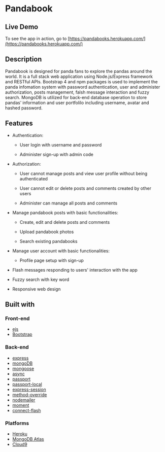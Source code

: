 # Pandabook

## Live Demo

To see the app in action, go to [https://pandabooks.herokuapp.com/](https://pandabooks.herokuapp.com/)

## Description

Pandabook is designed for panda fans to explore the pandas around the world. It is a full stack web application using Node.js/Express framework and RESTful APIs. Bootstrap 4 and npm packages is used to implement the panda infomation system with password authentication, user and administer authorization, posts management, falsh message interaction and fuzzy search. MongoDB is utilized for back-end database operation to store pandas’ information and user portfolilo including username, avatar and hashed password.

## Features

* Authentication:
  
  * User login with username and password

  * Administer sign-up with admin code

* Authorization:

  * User cannot manage posts and view user profile without being authenticated

  * User cannot edit or delete posts and comments created by other users

  * Administer can manage all posts and comments

* Manage pandabook posts with basic functionalities:

  * Create, edit and delete posts and comments

  * Upload pandabook photos
  
  * Search existing pandabooks

* Manage user account with basic functionalities:

  * Profile page setup with sign-up

* Flash messages responding to users' interaction with the app

* Fuzzy search with key word

* Responsive web design

## Built with

### Front-end

* [ejs](http://ejs.co/)
* [Bootstrap](https://getbootstrap.com/docs/3.3/)

### Back-end

* [express](https://expressjs.com/)
* [mongoDB](https://www.mongodb.com/)
* [mongoose](http://mongoosejs.com/)
* [async](http://caolan.github.io/async/)
* [passport](http://www.passportjs.org/)
* [passport-local](https://github.com/jaredhanson/passport-local#passport-local)
* [express-session](https://github.com/expressjs/session#express-session)
* [method-override](https://github.com/expressjs/method-override#method-override)
* [nodemailer](https://nodemailer.com/about/)
* [moment](https://momentjs.com/)
* [connect-flash](https://github.com/jaredhanson/connect-flash#connect-flash)

### Platforms

* [Heroku](https://www.heroku.com/)
* [MongoDB Atlas](https://cloud.mongodb.com)
* [Cloud9](https://aws.amazon.com/cloud9/?origin=c9io)